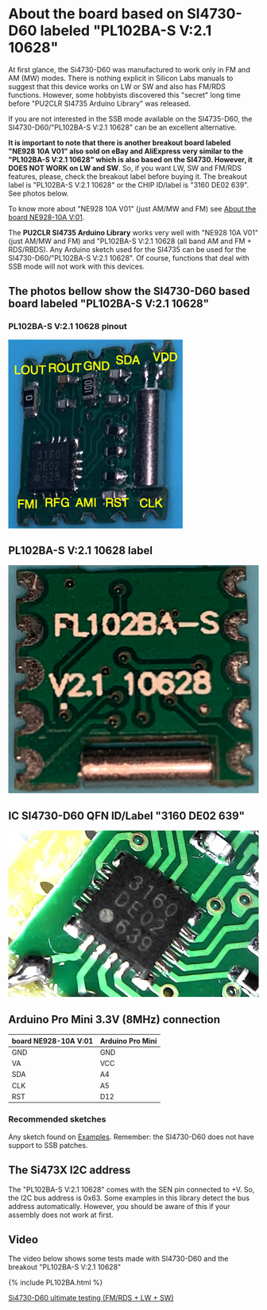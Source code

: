 # About the board based on SI4730-D60 labeled "PL102BA-S V:2.1 10628" 

At first glance, the Si4730-D60 was manufactured to work only in FM and AM (MW) modes. There is nothing explicit in Silicon Labs manuals to suggest that this device works on LW or SW and also has FM/RDS functions. However, some hobbyists discovered this "secret" long time before "PU2CLR SI4735 Arduino Library" was released. 


If you are not interested in the SSB mode available on the SI4735-D60, the SI4730-D60/"PL102BA-S V:2.1 10628" can be an excellent alternative.

__It is important to note that there is another breakout board labeled "NE928 10A V01" also sold on eBay and AliExpress very similar to the "PL102BA-S V:2.1 10628"  which is also based on the SI4730. However, it DOES NOT WORK on LW and SW__. So, if you want LW, SW and FM/RDS features, please, check the breakout label before buying it. The breakout label is "PL102BA-S V:2.1 10628" or the CHIP ID/label is "3160 DE02 639". See photos below.  

To know more about "NE928 10A V01" (just AM/MW and FM) see [About the board NE928-10A V:01](https://pu2clr.github.io/SI4735/extras/BOARD_NE928_10A_V_01/).

The __PU2CLR SI4735 Arduino Library__ works very well with "NE928 10A V01" (just AM/MW and FM) and "PL102BA-S V:2.1 10628 (all band AM and FM + RDS/RBDS). Any Arduino sketch used for the SI4735 can be used for the SI4730-D60/"PL102BA-S V:2.1 10628". Of course, functions that deal with SSB mode will not work with this devices.


## The photos bellow show the SI4730-D60 based board labeled "PL102BA-S V:2.1 10628" 


### PL102BA-S V:2.1 10628 pinout

![PL102BA-S V:2.1 10628](./PL102BA_01.png)

## PL102BA-S V:2.1 10628 label


![PL102BA-S V:2.1 10628 label](./PL102BA_02.png)


## IC SI4730-D60 QFN  ID/Label "3160 DE02 639"

![Si4730-D60 label](./SI4730_3160DE02639_01.jpg)


## Arduino Pro Mini 3.3V (8MHz) connection


|  board NE928-10A V:01 |  Arduino Pro Mini |
| --------------------- | ----------------- |
| GND  | GND | 
| VA   | VCC |
| SDA  | A4  |
| CLK  | A5  |
| RST  | D12 |


### Recommended sketches

Any sketch found on [Examples](https://pu2clr.github.io/SI4735/examples/). Remember: the SI4730-D60 does not have support to SSB patches.


## The Si473X I2C address 

The "PL102BA-S V:2.1 10628" comes with the SEN pin connected to +V. So, the I2C bus address is 0x63. 
Some examples in this library detect the bus address automatically. However, you should be aware of this if your assembly does not work at first.

## Video

The video below shows some tests made with SI4730-D60 and the breakout "PL102BA-S V:2.1 10628"  

{% include PL102BA.html %}

[Si4730-D60 ultimate testing (FM/RDS + LW + SW)](https://youtu.be/lRYE854EOrk)

